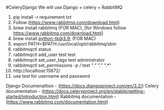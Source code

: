 #CeleryDjango 
We will use Django + celery + RabbitMQ 
1. pip install -r requirement.txt
2. Follow (https://www.rabbitmq.com/download.html) 
3. brew install rabbitmq (FOR MAC), [for Windows follow https://www.rabbitmq.com/download.html]
4. brew install python-tk@3.9; (FOR MAC)
5. export PATH=$PATH:/usr/local/opt/rabbitmq/sbin
6. rabbitmqctl status
7. rabbitmqctl add_user test test
8. rabbitmqctl set_user_tags test administrator
9. rabbitmqctl set_permissions -p / test ".*" ".*" ".*"
10. http://localhost:15672/
11. use test for username and password



Django Documenattion - (https://docs.djangoproject.com/en/3.2/)
Celery documentation - (https://docs.celeryproject.org/en/stable/getting-started/introduction.html)
Rabbitmq documentation - (https://www.rabbitmq.com/documentation.html)